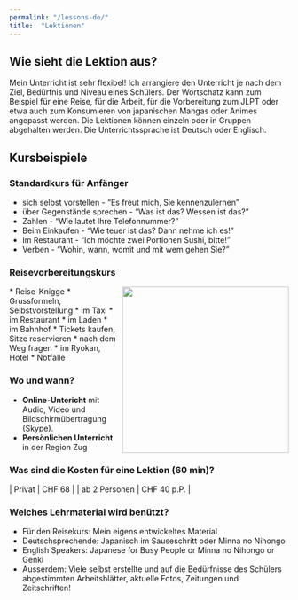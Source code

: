 ```yaml
---
permalink: "/lessons-de/"
title:  "Lektionen"
---
```


## Wie sieht die Lektion aus?

Mein Unterricht ist sehr flexibel! Ich arrangiere den Unterricht je nach dem Ziel, Bedürfnis und Niveau eines Schülers. Der Wortschatz kann zum Beispiel für eine Reise, für die Arbeit, für die Vorbereitung zum JLPT oder etwa auch zum Konsumieren von japanischen Mangas oder Animes angepasst werden. Die Lektionen können einzeln oder in Gruppen abgehalten werden. Die Unterrichtssprache ist Deutsch oder Englisch.

## Kursbeispiele

### Standardkurs für Anfänger

* sich selbst vorstellen - “Es freut mich, Sie kennenzulernen”
* über Gegenstände sprechen - “Was ist das? Wessen ist das?”
* Zahlen - “Wie lautet Ihre Telefonnummer?”
* Beim Einkaufen - “Wie teuer ist das? Dann nehme ich es!”
* Im Restaurant - “Ich möchte zwei Portionen Sushi, bitte!”
* Verben - “Wohin, wann, womit und mit wem gehen Sie?”

### Reisevorbereitungskurs

<img align="right" style="margin:0 0 10px 10px; height:300px" src="{{ site.url }}/assets/img/JapanischFuerReisende.png">
* Reise-Knigge
* Grussformeln, Selbstvorstellung
* im Taxi
* im Restaurant
* im Laden
* im Bahnhof
* Tickets kaufen, Sitze reservieren
* nach dem Weg fragen
* im Ryokan, Hotel
* Notfälle

### Wo und wann?

* **Online-Untericht** mit Audio, Video und Bildschirmübertragung (Skype).
* **Persönlichen Unterricht** in der Region Zug

### Was sind die Kosten für eine Lektion (60 min)?

| Privat | CHF 68 |
| ab 2 Personen  | CHF 40 p.P. |

### Welches Lehrmaterial wird benützt?

* Für den Reisekurs: Mein eigens entwickeltes Material
* Deutschsprechende: Japanisch im Sauseschritt oder Minna no Nihongo
* English Speakers: Japanese for Busy People or Minna no Nihongo or Genki
* Ausserdem: Viele selbst erstellte und auf die Bedürfnisse des Schülers abgestimmten Arbeitsblätter, aktuelle Fotos, Zeitungen und Zeitschriften!